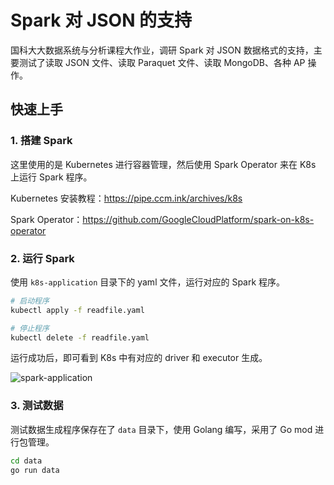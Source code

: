 # Spark 对 JSON 的支持

国科大大数据系统与分析课程大作业，调研 Spark 对 JSON 数据格式的支持，主要测试了读取 JSON 文件、读取 Paraquet 文件、读取 MongoDB、各种 AP 操作。

## 快速上手
### 1. 搭建 Spark
这里使用的是 Kubernetes 进行容器管理，然后使用 Spark Operator 来在 K8s 上运行 Spark 程序。

Kubernetes 安装教程：https://pipe.ccm.ink/archives/k8s

Spark Operator：https://github.com/GoogleCloudPlatform/spark-on-k8s-operator

### 2. 运行 Spark

使用 `k8s-application` 目录下的 yaml 文件，运行对应的 Spark 程序。

```bash
# 启动程序
kubectl apply -f readfile.yaml

# 停止程序
kubectl delete -f readfile.yaml
```

运行成功后，即可看到 K8s 中有对应的 driver 和 executor 生成。

![spark-application](https://user-images.githubusercontent.com/43266446/123055681-bbdcd100-d438-11eb-8559-32e6b133d28b.png)

### 3. 测试数据

测试数据生成程序保存在了 `data` 目录下，使用 Golang 编写，采用了 Go mod 进行包管理。

``` bash
cd data
go run data
```
